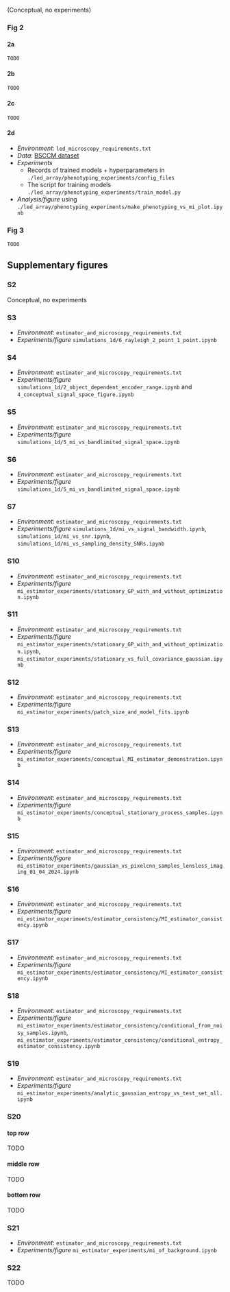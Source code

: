 

(Conceptual, no experiments)


### Fig 2
#### 2a
    TODO

#### 2b
    TODO

#### 2c
    TODO

#### 2d
- *Environment*: `led_microscopy_requirements.txt`
- *Data*: [BSCCM dataset](https://waller-lab.github.io/BSCCM/)
- *Experiments*
    - Records of trained models + hyperparameters in `./led_array/phenotyping_experiments/config_files`
    - The script for training models `./led_array/phenotyping_experiments/train_model.py`
- *Analysis/figure* using `./led_array/phenotyping_experiments/make_phenotyping_vs_mi_plot.ipynb`
    


### Fig 3
    TODO



## Supplementary figures

### S2
Conceptual, no experiments

### S3
- *Environment*: `estimator_and_microscopy_requirements.txt`
- *Experiments/figure* `simulations_1d/6_rayleigh_2_point_1_point.ipynb`

### S4
- *Environment*: `estimator_and_microscopy_requirements.txt`
- *Experiments/figure* `simulations_1d/2_object_dependent_encoder_range.ipynb` and `4_conceptual_signal_space_figure.ipynb`

### S5
- *Environment*: `estimator_and_microscopy_requirements.txt`
- *Experiments/figure* `simulations_1d/5_mi_vs_bandlimited_signal_space.ipynb`

### S6
- *Environment*: `estimator_and_microscopy_requirements.txt`
- *Experiments/figure* `simulations_1d/5_mi_vs_bandlimited_signal_space.ipynb`

### S7
- *Environment*: `estimator_and_microscopy_requirements.txt`
- *Experiments/figure* `simulations_1d/mi_vs_signal_bandwidth.ipynb`, `simulations_1d/mi_vs_snr.ipynb`, `simulations_1d/mi_vs_sampling_density_SNRs.ipynb`


### S10
- *Environment*: `estimator_and_microscopy_requirements.txt`
- *Experiments/figure* `mi_estimator_experiments/stationary_GP_with_and_without_optimization.ipynb`

### S11
- *Environment*: `estimator_and_microscopy_requirements.txt`
- *Experiments/figure* `mi_estimator_experiments/stationary_GP_with_and_without_optimization.ipynb`, `mi_estimator_experiments/stationary_vs_full_covariance_gaussian.ipynb`

### S12
- *Environment*: `estimator_and_microscopy_requirements.txt`
- *Experiments/figure* `mi_estimator_experiments/patch_size_and_model_fits.ipynb`

### S13
- *Environment*: `estimator_and_microscopy_requirements.txt`
- *Experiments/figure* `mi_estimator_experiments/conceptual_MI_estimator_demonstration.ipynb`

### S14
- *Environment*: `estimator_and_microscopy_requirements.txt`
- *Experiments/figure* `mi_estimator_experiments/conceptual_stationary_process_samples.ipynb`

### S15
- *Environment*: `estimator_and_microscopy_requirements.txt`
- *Experiments/figure* `mi_estimator_experiments/gaussian_vs_pixelcnn_samples_lensless_imaging_01_04_2024.ipynb`

### S16
- *Environment*: `estimator_and_microscopy_requirements.txt`
- *Experiments/figure* `mi_estimator_experiments/estimator_consistency/MI_estimator_consistency.ipynb`

### S17
- *Environment*: `estimator_and_microscopy_requirements.txt`
- *Experiments/figure* `mi_estimator_experiments/estimator_consistency/MI_estimator_consistency.ipynb`

### S18
- *Environment*: `estimator_and_microscopy_requirements.txt`
- *Experiments/figure* `mi_estimator_experiments/estimator_consistency/conditional_from_noisy_samples.ipynb`, `mi_estimator_experiments/estimator_consistency/conditional_entropy_estimator_consistency.ipynb`

### S19
- *Environment*: `estimator_and_microscopy_requirements.txt`
- *Experiments/figure* `mi_estimator_experiments/analytic_gaussian_entropy_vs_test_set_nll.ipynb`



### S20

#### top row
TODO

#### middle row
TODO

#### bottom row
TODO


### S21
- *Environment*: `estimator_and_microscopy_requirements.txt`
- *Experiments/figure* `mi_estimator_experiments/mi_of_background.ipynb`

### S22
TODO
